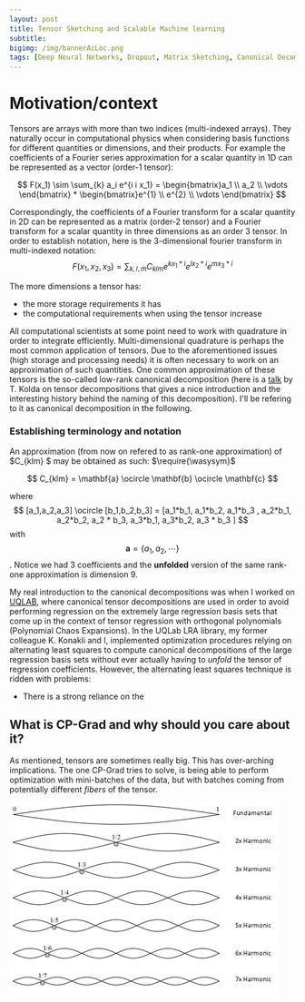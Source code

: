 ```yaml
---
layout: post
title: Tensor Sketching and Scalable Machine learning
subtitle: 
bigimg: /img/bannerAcLoc.png
tags: [Deep Neural Networks, Dropout, Matrix Sketching, Canonical Decomposition]
---
```

# Motivation/context
Tensors are arrays with more than two indices (multi-indexed arrays). They naturally occur in computational physics when
 considering basis functions for different quantities or dimensions, and their products. For example the coefficients 
of a Fourier series approximation for a scalar quantity in 1D can be represented as a vector (order-1 tensor):

$$
F(x_1) \sim \sum_{k} a_i e^{i i x_1} = \begin{bmatrix}a_1 \\ a_2 \\ \vdots \end{bmatrix} * \begin{bmatrix}e^{1} \\ e^{2} \\ \vdots \end{bmatrix}
$$

Correspondingly, the coefficients of a Fourier transform for a scalar quantity in 2D can be represented as a matrix (order-2 tensor) and a Fourier transform 
for a scalar quantity in three dimensions as an order 3 tensor. In order to establish notation, here is the 3-dimensional fourier transform in multi-indexed notation:
$$
F(x_1,x_2,x_3) = \sum_{k,l,m} C_{klm} e^{k x_1 *  i} e^{l x_2  * i} e^{m x_3 * i }
$$

The more dimensions a tensor has:
* the more storage requirements it has
* the computational requirements when using the tensor increase


All computational scientists at some point need to work with quadrature in order to integrate efficiently. Multi-dimensional quadrature is perhaps the most common application of tensors. 
Due to the aforementioned issues (high storage and processing needs) it is often necessary to work on an approximation of such quantities. One common approximation of these tensors is the so-called low-rank canonical decomposition (here is a [talk](https://www.youtube.com/watch?v=L8uT6hgMt00) by T. Kolda on tensor decompositions that gives a nice introduction and the interesting history behind the naming of this decomposition). I'll be refering to it as canonical decomposition in the following.

### Establishing terminology and notation
An approximation (from now on refered to as rank-one approximation) of $C_{klm} $ may be obtained as such:
$\require{\wasysym}$

$$
C_{klm} = \mathbf{a} \ocircle \mathbf{b} \ocircle \mathbf{c} 
$$

where $$ [a_1,a_2,a_3] \ocircle [b_1,b_2,b_3] = [a_1*b_1, a_1*b_2, a_1*b_3 , a_2*b_1, a_2*b_2, a_2 * b_3, a_3*b_1, a_3*b_2, a_3 * b_3 ] $$ with $$ \mathbf{a} = \{ a_1, a_2, \cdots \} $$. 
Notice we had 3 coefficients and the **unfolded** version of the same rank-one approximation is dimension 9.


My real introduction to the canonical decompositions was when I worked on 
[UQLAB](https://www.uqlab.com/lra-user-manual), where canonical 
tensor decompositions are used in order to avoid performing regression on the extremely large regression basis sets that come up in the context of tensor regression with orthogonal polynomials (Polynomial Chaos Expansions). In the UQLab LRA library, my former colleague K. Konakli and I, implemented optimization procedures relying on alternating least squares to compute canonical decompositions of the large regression basis sets without ever actually having to *unfold* the tensor of regression coefficients. However, the alternating least squares technique is ridden with problems:

* There is a strong reliance on the 

## What is CP-Grad and why should you care about it?
As mentioned, tensors are sometimes really big. This has over-arching implications. The one CP-Grad tries to solve, is being able to perform optimization with mini-batches of the data, but with batches coming from potentially different *fibers* of the tensor. 


![harmonics](/img/guitarharm.jpg)

